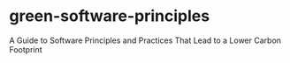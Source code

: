 # green-software-principles
A Guide to Software Principles and Practices That Lead to a Lower Carbon Footprint 
